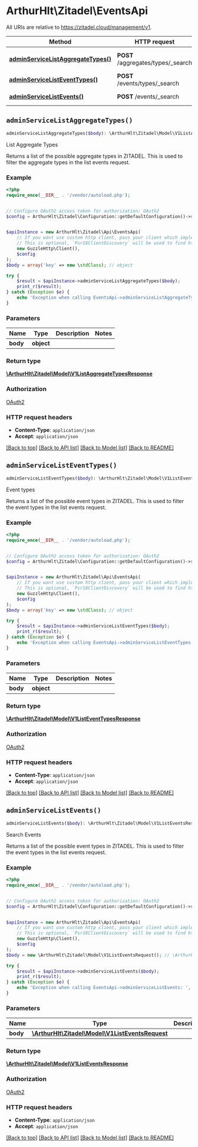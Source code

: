 # ArthurHlt\Zitadel\EventsApi

All URIs are relative to https://zitadel.cloud/management/v1.

Method | HTTP request | Description
------------- | ------------- | -------------
[**adminServiceListAggregateTypes()**](EventsApi.md#adminServiceListAggregateTypes) | **POST** /aggregates/types/_search | List Aggregate Types
[**adminServiceListEventTypes()**](EventsApi.md#adminServiceListEventTypes) | **POST** /events/types/_search | Event types
[**adminServiceListEvents()**](EventsApi.md#adminServiceListEvents) | **POST** /events/_search | Search Events


## `adminServiceListAggregateTypes()`

```php
adminServiceListAggregateTypes($body): \ArthurHlt\Zitadel\Model\V1ListAggregateTypesResponse
```

List Aggregate Types

Returns a list of the possible aggregate types in ZITADEL. This is used to filter the aggregate types in the list events request.

### Example

```php
<?php
require_once(__DIR__ . '/vendor/autoload.php');


// Configure OAuth2 access token for authorization: OAuth2
$config = ArthurHlt\Zitadel\Configuration::getDefaultConfiguration()->setAccessToken('YOUR_ACCESS_TOKEN');


$apiInstance = new ArthurHlt\Zitadel\Api\EventsApi(
    // If you want use custom http client, pass your client which implements `Psr\Http\Client\ClientInterface`.
    // This is optional, `Psr18ClientDiscovery` will be used to find http client. For instance `GuzzleHttp\Client` implements that interface
    new GuzzleHttp\Client(),
    $config
);
$body = array('key' => new \stdClass); // object

try {
    $result = $apiInstance->adminServiceListAggregateTypes($body);
    print_r($result);
} catch (Exception $e) {
    echo 'Exception when calling EventsApi->adminServiceListAggregateTypes: ', $e->getMessage(), PHP_EOL;
}
```

### Parameters

Name | Type | Description  | Notes
------------- | ------------- | ------------- | -------------
 **body** | **object**|  |

### Return type

[**\ArthurHlt\Zitadel\Model\V1ListAggregateTypesResponse**](../Model/V1ListAggregateTypesResponse.md)

### Authorization

[OAuth2](../../README.md#OAuth2)

### HTTP request headers

- **Content-Type**: `application/json`
- **Accept**: `application/json`

[[Back to top]](#) [[Back to API list]](../../README.md#endpoints)
[[Back to Model list]](../../README.md#models)
[[Back to README]](../../README.md)

## `adminServiceListEventTypes()`

```php
adminServiceListEventTypes($body): \ArthurHlt\Zitadel\Model\V1ListEventTypesResponse
```

Event types

Returns a list of the possible event types in ZITADEL. This is used to filter the event types in the list events request.

### Example

```php
<?php
require_once(__DIR__ . '/vendor/autoload.php');


// Configure OAuth2 access token for authorization: OAuth2
$config = ArthurHlt\Zitadel\Configuration::getDefaultConfiguration()->setAccessToken('YOUR_ACCESS_TOKEN');


$apiInstance = new ArthurHlt\Zitadel\Api\EventsApi(
    // If you want use custom http client, pass your client which implements `Psr\Http\Client\ClientInterface`.
    // This is optional, `Psr18ClientDiscovery` will be used to find http client. For instance `GuzzleHttp\Client` implements that interface
    new GuzzleHttp\Client(),
    $config
);
$body = array('key' => new \stdClass); // object

try {
    $result = $apiInstance->adminServiceListEventTypes($body);
    print_r($result);
} catch (Exception $e) {
    echo 'Exception when calling EventsApi->adminServiceListEventTypes: ', $e->getMessage(), PHP_EOL;
}
```

### Parameters

Name | Type | Description  | Notes
------------- | ------------- | ------------- | -------------
 **body** | **object**|  |

### Return type

[**\ArthurHlt\Zitadel\Model\V1ListEventTypesResponse**](../Model/V1ListEventTypesResponse.md)

### Authorization

[OAuth2](../../README.md#OAuth2)

### HTTP request headers

- **Content-Type**: `application/json`
- **Accept**: `application/json`

[[Back to top]](#) [[Back to API list]](../../README.md#endpoints)
[[Back to Model list]](../../README.md#models)
[[Back to README]](../../README.md)

## `adminServiceListEvents()`

```php
adminServiceListEvents($body): \ArthurHlt\Zitadel\Model\V1ListEventsResponse
```

Search Events

Returns a list of the possible event types in ZITADEL. This is used to filter the event types in the list events request.

### Example

```php
<?php
require_once(__DIR__ . '/vendor/autoload.php');


// Configure OAuth2 access token for authorization: OAuth2
$config = ArthurHlt\Zitadel\Configuration::getDefaultConfiguration()->setAccessToken('YOUR_ACCESS_TOKEN');


$apiInstance = new ArthurHlt\Zitadel\Api\EventsApi(
    // If you want use custom http client, pass your client which implements `Psr\Http\Client\ClientInterface`.
    // This is optional, `Psr18ClientDiscovery` will be used to find http client. For instance `GuzzleHttp\Client` implements that interface
    new GuzzleHttp\Client(),
    $config
);
$body = new \ArthurHlt\Zitadel\Model\V1ListEventsRequest(); // \ArthurHlt\Zitadel\Model\V1ListEventsRequest

try {
    $result = $apiInstance->adminServiceListEvents($body);
    print_r($result);
} catch (Exception $e) {
    echo 'Exception when calling EventsApi->adminServiceListEvents: ', $e->getMessage(), PHP_EOL;
}
```

### Parameters

Name | Type | Description  | Notes
------------- | ------------- | ------------- | -------------
 **body** | [**\ArthurHlt\Zitadel\Model\V1ListEventsRequest**](../Model/V1ListEventsRequest.md)|  |

### Return type

[**\ArthurHlt\Zitadel\Model\V1ListEventsResponse**](../Model/V1ListEventsResponse.md)

### Authorization

[OAuth2](../../README.md#OAuth2)

### HTTP request headers

- **Content-Type**: `application/json`
- **Accept**: `application/json`

[[Back to top]](#) [[Back to API list]](../../README.md#endpoints)
[[Back to Model list]](../../README.md#models)
[[Back to README]](../../README.md)
